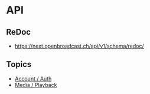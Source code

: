 # API

## ReDoc

- https://next.openbroadcast.ch/api/v1/schema/redoc/

## Topics

- [Account / Auth](account.md)
- [Media / Playback](media.md)